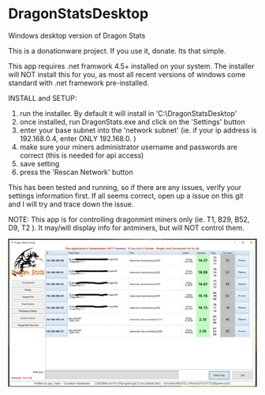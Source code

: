 # DragonStatsDesktop
Windows desktop version of Dragon Stats

This is a donationware project.  If you use it, donate.  Its that simple.

This app requires .net framwork 4.5+ installed on your system.  The installer will NOT
install this for you, as most all recent versions of windows come standard with .net framework
pre-installed.

INSTALL and SETUP:
1) run the installer.  By default it will install in 'C:\DragonStatsDesktop'
2) once installed, run DragonStats.exe and click on the 'Settings' button
3) enter your base subnet into the 'network subnet' (ie. if your ip address is 192.168.0.4, enter ONLY 192.168.0. )
4) make sure your miners administrator username and passwords are correct (this is needed for api access)
5) save setting
6) press the 'Rescan Network' button

This has been tested and running, so if there are any issues, verify your settings information first.
If all seems correct, open up a issue on this git and I will try and trace down the issue.

NOTE:  This app is for controlling dragonmint miners only (ie. T1, B29, B52, D9, T2 ).  It may/will
display info for antminers, but will NOT control them.

![alt text](https://github.com/pav-hash/DragonStatsDesktop/blob/master/DragonStatsDesktop.jpg)
